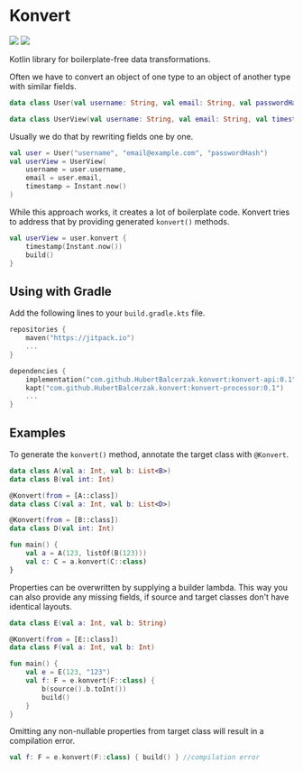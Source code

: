 # Konvert

![](https://github.com/HubertBalcerzak/konvert/actions/workflows/CI.yml/badge.svg?branch=master)
[![](https://jitpack.io/v/HubertBalcerzak/konvert.svg)](https://jitpack.io/#HubertBalcerzak/konvert)

Kotlin library for boilerplate-free data transformations.

Often we have to convert an object of one type to an object of another type with similar fields.

```kotlin
data class User(val username: String, val email: String, val passwordHash: String)

data class UserView(val username: String, val email: String, val timestamp: Instant)
```

Usually we do that by rewriting fields one by one.

```kotlin
val user = User("username", "email@example.com", "passwordHash")
val userView = UserView(
    username = user.username,
    email = user.email,
    timestamp = Instant.now()
)
```

While this approach works, it creates a lot of boilerplate code. Konvert tries to address that by providing generated `konvert()` methods.

```kotlin
val userView = user.konvert {
    timestamp(Instant.now())
    build()
}
```

## Using with Gradle

Add the following lines to your `build.gradle.kts` file.
```kotlin
repositories {
    maven("https://jitpack.io")
    ...
}

dependencies {
    implementation("com.github.HubertBalcerzak.konvert:konvert-api:0.1")
    kapt("com.github.HubertBalcerzak.konvert:konvert-processor:0.1")
    ...
}
```


## Examples
To generate the `konvert()` method, annotate the target class with `@Konvert`.

```kotlin
data class A(val a: Int, val b: List<B>)
data class B(val int: Int)

@Konvert(from = [A::class])
data class C(val a: Int, val b: List<D>)

@Konvert(from = [B::class])
data class D(val int: Int)

fun main() {
    val a = A(123, listOf(B(123)))
    val c: C = a.konvert(C::class)
}

```
Properties can be overwritten by supplying a builder lambda. This way you can also provide any missing fields, if source and target classes don't have identical layouts.


```kotlin
data class E(val a: Int, val b: String)

@Konvert(from = [E::class])
data class F(val a: Int, val b: Int)

fun main() {
    val e = E(123, "123")
    val f: F = e.konvert(F::class) {
        b(source().b.toInt())
        build()
    }
}
```

Omitting any non-nullable properties from target class will result in a compilation error.

```kotlin
val f: F = e.konvert(F::class) { build() } //compilation error
```
